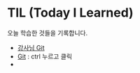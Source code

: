 # TIL (Today I Learned)

오늘 학습한 것들을 기록합니다.

- [강사님 Git](https://github.com/nwith/TIL)
- [Git](git) : ctrl 누르고 클릭
- 

